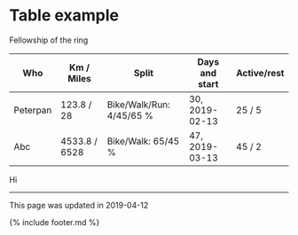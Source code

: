 
# Table example

Fellowship of the ring


| Who | Km / Miles | Split | Days and start | Active/rest |
|---|---|---|---|---|
|Peterpan| 123.8 / 28 | Bike/Walk/Run: 4/45/65 % | 30, 2019-02-13 | 25 / 5 |
|Abc| 4533.8 / 6528 | Bike/Walk: 65/45 % | 47, 2019-03-13 | 45 / 2 |


Hi

---
This page was updated in 2019-04-12

{% include footer.md %}
